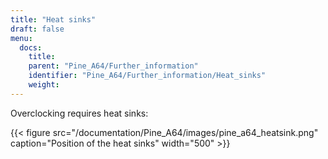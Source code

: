 ```yaml
---
title: "Heat sinks"
draft: false
menu:
  docs:
    title:
    parent: "Pine_A64/Further_information"
    identifier: "Pine_A64/Further_information/Heat_sinks"
    weight:
---
```


Overclocking requires heat sinks:

{{< figure src="/documentation/Pine_A64/images/pine_a64_heatsink.png" caption="Position of the heat sinks" width="500" >}}
